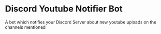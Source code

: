 # Discord Youtube Notifier Bot
 A bot which notifies your Discord Server about new youtube uploads on the channels mentioned
